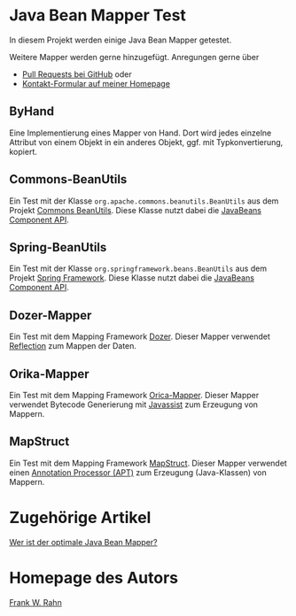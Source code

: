 # Java Bean Mapper Test
In diesem Projekt werden einige Java Bean Mapper getestet.

Weitere Mapper werden gerne hinzugefügt. Anregungen gerne über

* [Pull Requests bei GitHub](https://github.com/frank-rahn/performance/pulls) oder
* [Kontakt-Formular auf meiner Homepage](http://www.frank-rahn.de/contact/?utm_source=github&utm_medium=readme&utm_campaign=performance&utm_content=bean-mapper-test)

## ByHand
Eine Implementierung eines Mapper von Hand. Dort wird jedes einzelne Attribut von einem Objekt in ein anderes Objekt, ggf. mit Typkonvertierung, kopiert.

## Commons-BeanUtils
Ein Test mit der Klasse `org.apache.commons.beanutils.BeanUtils` aus dem Projekt [Commons BeanUtils](http://commons.apache.org/proper/commons-beanutils/). Diese Klasse nutzt dabei die [JavaBeans Component API](http://docs.oracle.com/javase/6/docs/technotes/guides/beans/index.html).

## Spring-BeanUtils
Ein Test mit der Klasse `org.springframework.beans.BeanUtils` aus dem Projekt [Spring Framework](http://projects.spring.io/spring-framework/). Diese Klasse nutzt dabei die [JavaBeans Component API](http://docs.oracle.com/javase/6/docs/technotes/guides/beans/index.html).

## Dozer-Mapper
Ein Test mit dem Mapping Framework [Dozer](http://dozer.sf.net/). Dieser Mapper verwendet [Reflection](http://docs.oracle.com/javase/6/docs/technotes/guides/reflection/index.html) zum Mappen der Daten.

## Orika-Mapper
Ein Test mit dem Mapping Framework [Orica-Mapper](https://code.google.com/p/orika/). Dieser Mapper verwendet Bytecode Generierung mit [Javassist](http://www.csg.ci.i.u-tokyo.ac.jp/~chiba/javassist/) zum Erzeugung von Mappern.

## MapStruct
Ein Test mit dem Mapping Framework [MapStruct](http://mapstruct.org/). Dieser Mapper verwendet einen [Annotation Processor (APT)](http://docs.oracle.com/javase/6/docs/technotes/guides/apt/index.html) zum Erzeugung (Java-Klassen) von Mappern.

# Zugehörige Artikel
[Wer ist der optimale Java Bean Mapper?](http://www.frank-rahn.de/java-bean-mapper/?utm_source=github&utm_medium=readme&utm_campaign=performance&utm_content=bean-mapper-test)

# Homepage des Autors
[Frank W. Rahn](http://www.frank-rahn.de/?utm_source=github&utm_medium=readme&utm_campaign=performance&utm_content=bean-mapper-test)